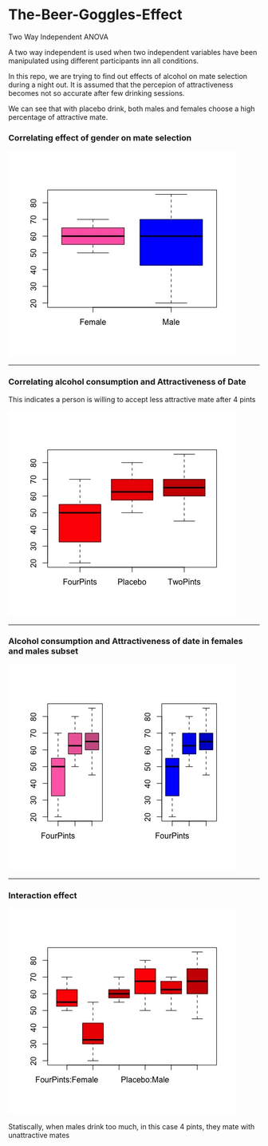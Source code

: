 # The-Beer-Goggles-Effect
Two Way Independent ANOVA

A two way independent is used when two independent variables have been manipulated using different participants inn all conditions.

In this repo, we are trying to find out effects of alcohol on mate selection during a night out. It is assumed that the percepion of attractiveness becomes not so accurate after few drinking sessions.

We can see that with placebo drink, both males and females choose a high percentage of attractive mate.


### Correlating effect of gender on mate selection
![Plot 1](Rplot1.jpeg)


---------------------------------------------------------
### Correlating alcohol consumption and Attractiveness of Date

This indicates a person is willing to accept less attractive mate after 4 pints

![Plot 2](Rplot2.jpeg)




---------------------------------------------------------
### Alcohol consumption and Attractiveness of date in females and males subset
![Plot 3](Rplot3.jpeg)


---------------------------------------------------------
### Interaction effect
![Plot 4](Rplot4.jpeg)

 Statiscally, when males drink too much, in this case 4 pints, they mate with unattractive mates
